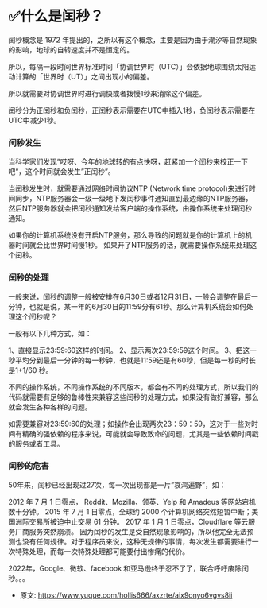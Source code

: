 # ✅什么是闰秒？
<!--page header-->

闰秒概念是 1972 年提出的，之所以有这个概念，主要是因为由于潮汐等自然现象的影响，地球的自转速度并不是恒定的。

所以，每隔一段时间世界标准时间「协调世界时（UTC）」会依据地球围绕太阳运动计算的「世界时（UT）」之间出现小的偏差。

所以就需要对协调世界时进行调快或者拨慢1秒来消除这个偏差。

闰秒分为正闰秒和负闰秒，正闰秒表示需要在UTC中插入1秒，负闰秒表示需要在UTC中减少1秒。

<a name="BW58n"></a>
### 闰秒发生
当科学家们发现”哎呀、今年的地球转的有点快呀，赶紧加一个闰秒来校正一下吧“，这个时间就会发生”正闰秒”。

当闰秒发生时，就需要通过网络时间协议NTP (Network time protocol)来进行时间同步，NTP服务器会一级一级地下发闰秒事件通知直到最边缘的NTP服务器，然后NTP服务器就会把闰秒通知发给客户端的操作系统，由操作系统来处理闰秒通知。

如果你的计算机系统没有开启NTP服务，那么导致的问题就是你的计算机上的机器时间就会比世界时间慢1秒。
如果开了NTP服务的话，就需要操作系统来处理这个闰秒。
<a name="REDUr"></a>
### 闰秒的处理
一般来说，闰秒的调整一般被安排在6月30日或者12月31日，一般会调整在最后一分钟，也就是说，某一年的6月30日的11:59分有61秒。那么计算机系统会如何处理这个闰秒呢？

一般有以下几种方式，如：

1、直接显示23:59:60这样的时间。
2、显示两次23:59:59这个时间。
3、把这一秒平均分到最后一分钟的每一秒钟，也就是11:59还是有60秒，但是每一秒的时长是1+1/60 秒。

不同的操作系统，不同操作系统的不同版本，都会有不同的处理方式，所以我们的代码就需要有足够的鲁棒性来兼容这些闰秒的处理方式，如果没有做好兼容，那么就会发生各种各样的问题。

如需要兼容对23:59:60的处理；如操作会出现两次23：59：59，这对于一些对时间有精确的强依赖的程序来说，可能就会导致致命的问题，尤其是一些依赖时间戳的服务或者工具。
<a name="aExed"></a>
### 闰秒的危害
50年来，闰秒已经出现过27次，每一次出现都是一片”哀鸿遍野”，如：

2012 年 7 月 1 日零点， Reddit、Mozilla、领英、Yelp 和 Amadeus 等网站宕机数十分钟。
2015 年 7 月 1 日零点，全球约 2000 个计算机网络突然短暂中断；美国洲际交易所被迫中止交易 61 分钟。
2017 年 1 月 1 日零点，Cloudflare 等云服务厂商服务突然崩溃。
因为闰秒的发生是受自然现象影响的，所以他完全无法预测也没有任何规律。对于程序员来说，这种无规律的事情，每次发生都需要进行一次特殊处理，而每一次特殊处理都可能要付出惨痛的代价。

2022年，Google、微软、facebook 和亚马逊终于忍不了了，联合呼吁废除闰秒。。。


<!--page footer-->
- 原文: <https://www.yuque.com/hollis666/axzrte/aix9onyo6vgvs8ii>